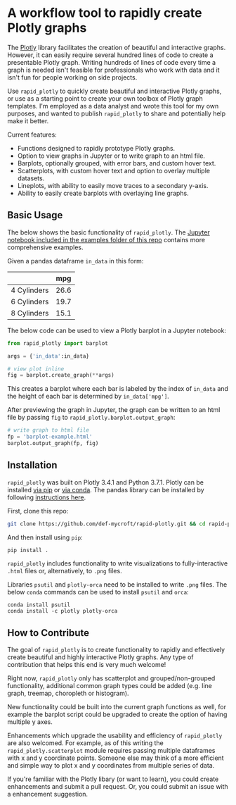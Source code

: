 # A workflow tool to rapidly create Plotly graphs 

The [Plotly][1] library facilitates the creation of beautiful and interactive
graphs. However, it can easily require several hundred lines of code to create
a presentable Plotly graph. Writing hundreds of lines of code every time a graph 
is needed isn't feasible for professionals who work with data and it isn't fun
for people working on side projects.

Use `rapid_plotly` to quickly create beautiful and interactive Plotly graphs,
or use as a starting point to create your own toolbox of Plotly graph templates.
I'm employed as a data analyst and wrote this tool for my own purposes, and 
wanted to publish `rapid_plotly` to share and potentially help make it better.

Current features:

* Functions designed to rapidly prototype Plotly graphs.
* Option to view graphs in Jupyter or to write graph to an html file.
* Barplots, optionally grouped, with error bars, and custom hover text.
* Scatterplots, with custom hover text and option to overlay multiple datasets.
* Lineplots, with ability to easily move traces to a secondary y-axis.
* Ability to easily create barplots with overlaying line graphs.

## Basic Usage

The below shows the basic functionality of `rapid_plotly`. The [Jupyter notebook
 included in the examples folder of this repo][2] contains more comprehensive
examples. 

Given a pandas dataframe `in_data` in this form: 

|             | mpg  |
|-------------|------|
| 4 Cylinders | 26.6 |
| 6 Cylinders | 19.7 |
| 8 Cylinders | 15.1 |

The below code can be used to view a Plotly barplot in a Jupyter notebook:

```py
from rapid_plotly import barplot

args = {'in_data':in_data}

# view plot inline 
fig = barplot.create_graph(**args)

```

This creates a barplot where each bar is labeled by the index of `in_data` and
the height of each bar is determined by `in_data['mpg']`.

After previewing the graph in Jupyter, the graph can be written to an html file
by passing `fig` to `rapid_plotly.barplot.output_graph`:


```py
# write graph to html file 
fp = 'barplot-example.html'
barplot.output_graph(fp, fig)
```

## Installation

`rapid_plotly` was built on Plotly 3.4.1 and Python 3.7.1. Plotly can be
installed [via pip][3] or [via conda][4]. The pandas library can be installed
by following [instructions here][5].

First, clone this repo:

```sh
git clone https://github.com/def-mycroft/rapid-plotly.git && cd rapid-plotly
```

And then install using `pip`:

```sh
pip install .
```

`rapid_plotly` includes functionality to write visualizations to
fully-interactive `.html` files or, alternatively, to `.png` files. 

Libraries `psutil` and `plotly-orca` need to be installed to write `.png` files. 
The below `conda` commands can be used to install `psutil` and `orca`:

```
conda install psutil
conda install -c plotly plotly-orca
```

## How to Contribute 

The goal of `rapid_plotly` is to create functionality to rapidly and effectively
create beautiful and highly interactive Plotly graphs. Any type of contribution
that helps this end is very much welcome!

Right now, `rapid_plotly` only has scatterplot and grouped/non-grouped
functionality, additional common graph types could be added (e.g. line graph,
treemap, choropleth or histogram).

New functionality could be built into the current graph functions as well, for
example the barplot script could be upgraded to create the option of having
multiple y axes. 

Enhancements which upgrade the usability and efficiency of `rapid_plotly` are 
also welcomed. For example, as of this writing the `rapid_plotly.scatterplot` 
module requires passing multiple dataframes with x and y coordinate points.
Someone else may think of a more efficient and simple way to plot x and y 
coordinates from multiple series of data.

If you're familiar with the Plotly libary (or want to learn), you could create
enhancements and submit a pull request. Or, you could submit an issue with a
enhancement suggestion. 


[1]: https://plot.ly/python/
[2]: https://nbviewer.jupyter.org/github/def-mycroft/rapid-plotly/blob/master/examples/Create%20Example%20Graphs.ipynb
[3]: https://plot.ly/python/getting-started/#installation
[4]: https://anaconda.org/plotly/plotly
[5]: https://pandas.pydata.org/
